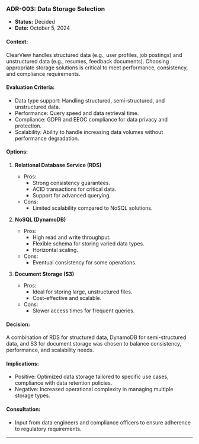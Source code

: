 ### **ADR-003: Data Storage Selection**
- **Status:** Decided
- **Date:** October 5, 2024

#### **Context:**
ClearView handles structured data (e.g., user profiles, job postings) and unstructured data (e.g., resumes, feedback documents). Choosing appropriate storage solutions is critical to meet performance, consistency, and compliance requirements.

#### **Evaluation Criteria:**
- Data type support: Handling structured, semi-structured, and unstructured data.
- Performance: Query speed and data retrieval time.
- Compliance: GDPR and EEOC compliance for data privacy and protection.
- Scalability: Ability to handle increasing data volumes without performance degradation.

#### **Options:**
1. **Relational Database Service (RDS)**
   - Pros:
     - Strong consistency guarantees.
     - ACID transactions for critical data.
     - Support for advanced querying.
   - Cons:
     - Limited scalability compared to NoSQL solutions.

2. **NoSQL (DynamoDB)**
   - Pros:
     - High read and write throughput.
     - Flexible schema for storing varied data types.
     - Horizontal scaling.
   - Cons:
     - Eventual consistency for some operations.

3. **Document Storage (S3)**
   - Pros:
     - Ideal for storing large, unstructured files.
     - Cost-effective and scalable.
   - Cons:
     - Slower access times for frequent queries.

#### **Decision:**
A combination of RDS for structured data, DynamoDB for semi-structured data, and S3 for document storage was chosen to balance consistency, performance, and scalability needs.

#### **Implications:**
- Positive: Optimized data storage tailored to specific use cases, compliance with data retention policies.
- Negative: Increased operational complexity in managing multiple storage types.

#### **Consultation:**
- Input from data engineers and compliance officers to ensure adherence to regulatory requirements.

---
